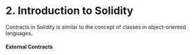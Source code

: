<h1> 2. Introduction to Solidity </h1>
Contracts in Solidity is similar to the concept of classes in object-oriented languages.
<h4>External Contracts</h4>
